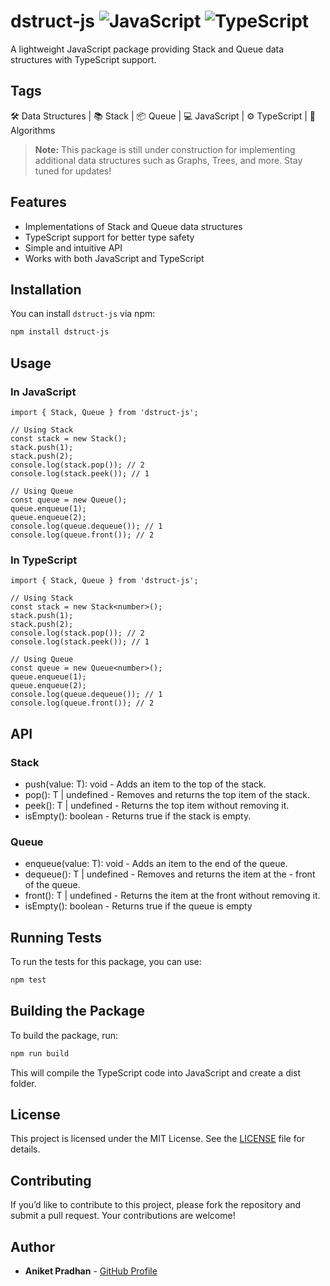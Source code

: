 # dstruct-js  ![JavaScript](https://img.icons8.com/color/48/000000/javascript.png) ![TypeScript](https://img.icons8.com/color/48/000000/typescript.png)

A lightweight JavaScript package providing Stack and Queue data structures with TypeScript support.

## Tags

🛠️ Data Structures | 📚 Stack | 📦 Queue | 💻 JavaScript | ⚙️ TypeScript | 🚀 Algorithms

> **Note:** This package is still under construction for implementing additional data structures such as Graphs, Trees, and more. Stay tuned for updates!

## Features

- Implementations of Stack and Queue data structures
- TypeScript support for better type safety
- Simple and intuitive API
- Works with both JavaScript and TypeScript

## Installation

You can install `dstruct-js` via npm:

```bash
npm install dstruct-js
```

## Usage
### In JavaScript
```
import { Stack, Queue } from 'dstruct-js';

// Using Stack
const stack = new Stack();
stack.push(1);
stack.push(2);
console.log(stack.pop()); // 2
console.log(stack.peek()); // 1

// Using Queue
const queue = new Queue();
queue.enqueue(1);
queue.enqueue(2);
console.log(queue.dequeue()); // 1
console.log(queue.front()); // 2
```

### In TypeScript
```
import { Stack, Queue } from 'dstruct-js';

// Using Stack
const stack = new Stack<number>();
stack.push(1);
stack.push(2);
console.log(stack.pop()); // 2
console.log(stack.peek()); // 1

// Using Queue
const queue = new Queue<number>();
queue.enqueue(1);
queue.enqueue(2);
console.log(queue.dequeue()); // 1
console.log(queue.front()); // 2

```

## API
### Stack

- push(value: T): void - Adds an item to the top of the stack.
- pop(): T | undefined - Removes and returns the top item of the  stack.
- peek(): T | undefined - Returns the top item without removing it.
- isEmpty(): boolean - Returns true if the stack is empty.

### Queue
- enqueue(value: T): void - Adds an item to the end of the queue.
- dequeue(): T | undefined - Removes and returns the item at the - front of the queue.
- front(): T | undefined - Returns the item at the front without removing it.
- isEmpty(): boolean - Returns true if the queue is empty

## Running Tests

To run the tests for this package, you can use:

```bash
npm test
```

## Building the Package

To build the package, run:

```bash
npm run build
```
This will compile the TypeScript code into JavaScript and create a dist folder.

## License

This project is licensed under the MIT License. See the [LICENSE](LICENSE) file for details.

## Contributing

If you’d like to contribute to this project, please fork the repository and submit a pull request. Your contributions are welcome!

## Author

- **Aniket Pradhan** - [GitHub Profile](https://github.com/Aniket-ap)


